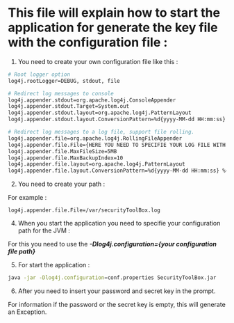 # This file will explain how to start the application for generate the key file with the configuration file : 

1. You need to create your own configuration file like this : 

```bash
# Root logger option
log4j.rootLogger=DEBUG, stdout, file

# Redirect log messages to console
log4j.appender.stdout=org.apache.log4j.ConsoleAppender
log4j.appender.stdout.Target=System.out
log4j.appender.stdout.layout=org.apache.log4j.PatternLayout
log4j.appender.stdout.layout.ConversionPattern=%d{yyyy-MM-dd HH:mm:ss} %-5p %c{1}:%L - %m%n

# Redirect log messages to a log file, support file rolling.
log4j.appender.file=org.apache.log4j.RollingFileAppender
log4j.appender.file.File={HERE YOU NEED TO SPECIFIE YOUR LOG FILE WITH THE PATH}
log4j.appender.file.MaxFileSize=5MB
log4j.appender.file.MaxBackupIndex=10
log4j.appender.file.layout=org.apache.log4j.PatternLayout
log4j.appender.file.layout.ConversionPattern=%d{yyyy-MM-dd HH:mm:ss} %-5p %c{1}:%L - %m%n
```
2. You need to create your path : 

For example : 

```
log4j.appender.file.File=/var/securityToolBox.log
```

4. When you start the application you need to specifie your configuration path for the JVM :

For this you need to use the ***-Dlog4j.configuration={your configuration file path}***

5. For start the application : 

```bash
java -jar -Dlog4j.configuration=conf.properties SecurityToolBox.jar
```

6. After you need to insert your password and secret key in the prompt.

For information if the password or the secret key is empty, this will generate an Exception. 


